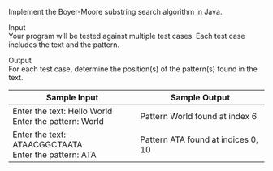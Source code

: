 Implement the Boyer-Moore substring search algorithm in Java.

Input \
Your program will be tested against multiple test cases. Each test case includes the text and the
pattern.

Output \
For each test case, determine the position(s) of the pattern(s) found in the text.

| Sample Input | Sample Output |
| --- | --- |
| Enter the text: Hello World <br /> Enter the pattern: World | Pattern World found at index 6 |
| Enter the text: ATAACGGCTAATA <br /> Enter the pattern: ATA | Pattern ATA found at indices 0, 10 |
